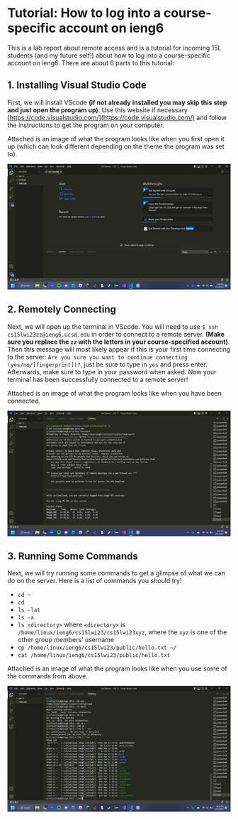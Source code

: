 # Tutorial: How to log into a course-specific account on ieng6
This is a lab report about remote access and is a tutorial for incoming 15L students 
(and my future self!) about how to log into a course-specific account on ieng6. There
are about 6 parts to this tutorial:

## 1. Installing Visual Studio Code

First, we will install VScode **(if not already installed you may skip this step and just open the program up)**.
Use this website if necessary [https://code.visualstudio.com/](https://code.visualstudio.com/) and follow the 
instructions to get the program on your computer.

Attached is an image of what the program looks like when you first open it up (which can look different depending on the 
theme the program was set to).

![Screenshot(40).png](https://github.com/d1solis/cse15l-lab-reports/blob/main/Screenshot%20(40).png)


## 2. Remotely Connecting

Next, we will open up the terminal in VScode. You will need to use `$ ssh cs15lwi23zz@ieng6.ucsd.edu` in order
to connect to a remote server. **(Make sure you replace the `zz` with the letters in your course-specified account)**.
Then this message will most likely appear if this is your first time connecting to the server: 
`Are you sure you want to continue connecting (yes/no/[fingerprint])?`, just be sure to type in `yes` and press enter.
Afterwards, make sure to type in your password when asked. Now your terminal has been successfully connected to a remote server!

Attached is an image of what the program looks like when you have been connected.

![Screenshot(41).png](https://github.com/d1solis/cse15l-lab-reports/blob/main/Screenshot%20(41).png)


## 3. Running Some Commands

Next, we will try running some commands to get a glimpse of what we can do on the server. Here is a list of commands you should try!
* `cd ~`
* `cd`
* `ls -lat`
* `ls -a`
* `ls <directory>` where `<directory>` is `/home/linux/ieng6/cs15lwi23/cs15lwi23xyz`, where the `xyz` is one of the other group members’ username
* `cp /home/linux/ieng6/cs15lwi23/public/hello.txt ~/`
* `cat /home/linux/ieng6/cs15lwi23/public/hello.txt`

Attached is an image of what the program looks like when you use some of the commands from above.

![Screenshot(42).png](https://github.com/d1solis/cse15l-lab-reports/blob/main/Screenshot%20(42).png)
